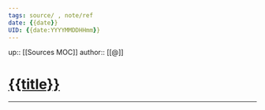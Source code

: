 ```yaml
---
tags: source/ , note/ref
date: {{date}}
UID: {{date:YYYYMMDDHHmm}}
---
```


up:: [[Sources MOC]]
author:: [[@]]

# [{{title}}]()

---